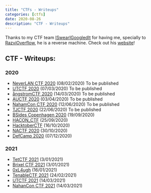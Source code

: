 ```yaml
---
title: "CTFs - Writeups"
categories: [ctfs]
date: 2020-08-26
description: "CTF - Writeups"
---
```


Thanks to my CTF team [ISwearIGoogledIt](https://ctftime.org/team/109689) for having me, specially to [RazviOverflow](https://ctftime.org/user/72894), he is a reverse machine. Check out his [website](https://razvioverflow.github.io/)! 

## CTF - Writeups:

### 2020

- [NeverLAN CTF 2020]() (08/02/2020) To be published
- [UTCTF 2020]() (07/03/2020) To be published
- [ångstromCTF 2020]() (14/03/2020) To be published
- [AUCTF 2020]() (03/04/2020) To be published
- [NahamCon CTF 2020]() (12/06/2020) To be published
- [TJCTF 2020]() (22/06/2020) To be published
- [BSides Copenhagen 2020](/ctfs/BSides_Copenhagen_2020) (19/09/2020)
- [HACON_CTF](/ctfs/HACON_CTF) (25/09/2020)
- [HacktoberCTF](/ctfs/HacktoberCTF) (16/10/2020)
- [NACTF 2020](/ctfs/NACTF) (30/10/2020)
- [DefCamp 2020](/ctfs/DefCamp) (07/12/2020)

### 2021

- [TetCTF 2021](/ctfs/TetCTF2021) (3/01/2021)
- [Brixel CTF 2021](/ctfs/Brixel) (3/01/2021)
- [0xL4ugh](/ctfs/0xL4ugh) (16/01/2021)
- [TenableCTF 2021](/ctfs/TenableCTF) (24/02/2021)
- [UTCTF 2021](/ctfs/UTCTF2021) (14/03/2021)
- [NahanCon CTF 2021](/ctfs/UTCTF2021) (14/03/2021)